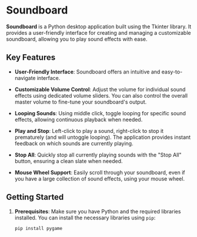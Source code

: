 # Soundboard

**Soundboard** is a Python desktop application built using the Tkinter library. It provides a user-friendly interface for creating and managing a customizable soundboard, allowing you to play sound effects with ease. 

## Key Features

- **User-Friendly Interface**: Soundboard offers an intuitive and easy-to-navigate interface.

- **Customizable Volume Control**: Adjust the volume for individual sound effects using dedicated volume sliders. You can also control the overall master volume to fine-tune your soundboard's output.

- **Looping Sounds**: Using middle click, toggle looping for specific sound effects, allowing continuous playback when needed.

- **Play and Stop**: Left-click to play a sound, right-click to stop it prematurely (and will untoggle looping). The application provides instant feedback on which sounds are currently playing.

- **Stop All**: Quickly stop all currently playing sounds with the "Stop All" button, ensuring a clean slate when needed.

- **Mouse Wheel Support**: Easily scroll through your soundboard, even if you have a large collection of sound effects, using your mouse wheel.

## Getting Started

1. **Prerequisites**: Make sure you have Python and the required libraries installed. You can install the necessary libraries using `pip`:

   ```bash
   pip install pygame
